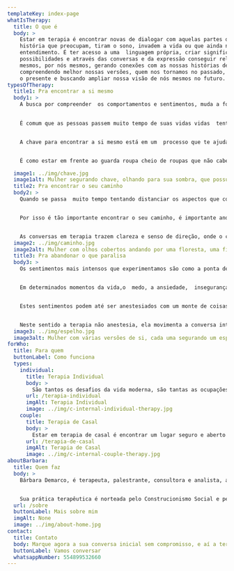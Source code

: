 ```yaml
---
templateKey: index-page
whatIsTherapy:
  title: O que é
  body: >
    Estar em terapia é encontrar novas de dialogar com aquelas partes da nossa 
    história que preocupam, tiram o sono, invadem a vida ou que ainda não temos 
    entendimento. É ter acesso a uma  linguagem própria, criar significados, 
    possibilidades e através das conversas e da expressão conseguir relatar a nós 
    mesmos, por nós mesmos, gerando conexões com as nossas histórias de vida,  
    compreendendo melhor nossas versões, quem nos tornamos no passado, como vivemos 
    o presente e buscando ampliar nossa visão de nós mesmos no futuro.
typesOfTherapy:
  title1: Pra encontrar a si mesmo
  body1: >
    A busca por compreender  os comportamentos e sentimentos, muda a forma como se vive a vida, voltar o olhar para si mesmo dá tempo e possibilita encontrar as chaves que movimentam as respostas e reações que se apresentam ao mundo.
    

    É comum que as pessoas passem muito tempo de suas vidas vidas  tentando fugir e esconder sua vulnerabilidade, e a  grande maioria não é criada para enfrentar o desconforto e desenvolver habilidades de práticas afetivas e gentis com o outro, e principalmente consigo mesmo.  


    A chave para encontrar a si mesmo está em um  processo que te ajuda a descobrir seus pontos fracos e fortes, suas criatividades, possibilidades e traz a confiança para alcançar o equilíbrio na vida pessoal e profissional.


    É como estar em frente ao guarda roupa cheio de roupas que não cabem mais, jogar tudo na cama e reorganizar as peças que ficam e as peças que vão, cada uma terá seu espaço e neste movimento  aos poucos  ir abrindo novos  lugares  para as muitas versões de si que compõem um só.

  image1: ../img/chave.jpg
  image1alt: Mulher segurando chave, olhando para sua sombra, que possui uma fechadura no peito.
  title2: Pra encontrar o seu caminho
  body2: >
    Quando se passa  muito tempo tentando distanciar os aspectos que compõem quem se é na vida, aquelas características, talentos ou pensamentos  que por ventura não combinam com o que supostamente deveria ser, abre-se mão da liberdade e este movimento é o mesmo que permanecer  do lado de fora  de sua  própria história, observando a vida e tempo passar, batalhando internamente para caber  nas exigências do mundo externo.


    Por isso é tão importante encontrar o seu caminho, é importante andar pela rota que traz o seu jeito de ser a tona, e liberta quem você é! Para isso, primeiro é preciso entender quem anda por este caminho, aceitar quem se é e desenvolver a capacidade de contar a sua história e mostrar sua real face que leva ao viver  de forma autêntica.


    As conversas em terapia trazem clareza e senso de direção, onde o caminho é construído em parceria, em colaboração e troca mútua entre terapeuta e cliente. Estar em terapia é um processo de entendimento e transformação, e sobretudo é  sentir quem a gente quer e precisa ser.
  image2: ../img/caminho.jpg
  image2alt: Mulher com olhos cobertos andando por uma floresta, uma fita vermelha corre por entre as arvores
  title3: Pra abandonar o que paralisa
  body3: >
    Os sentimentos mais intensos que experimentamos são como a ponta de um espinho, quando  espetam causam incômodo, dor e dependendo do tipo do espinho até paralisam. 


    Em determinados momentos da vida,o  medo, a ansiedade,  insegurança, tristeza, depressão, invadem e ganham espaços, trazendo sensações  e levando para  lugares desafiadores e incomuns.


    Estes sentimentos podem até ser anestesiados com um monte de coisas: Series, TV, Alcool, comida, sexo, drogas,  trabalho, compras, internet, perfecionismo,fato é, este entorpecimento com qualquer que seja a atividade atenua momentaneamente mas não cria compreensão ou mudança. Para trazer conexão consigo mesmo  e o  movimento para a vida, é necessário voltar o olhar para si. 


    Neste sentido a terapia não anestesia, ela movimenta a conversa interna e busca novos olhares e caminhos para a relação com o que desafia. Assim é possível construir a compreensão de quem se é, e como viver no mundo quebrar os ciclos viciosos, as relações tóxicas, tudo o  que paralisa, através da profundidade de se reconhecer gerar liberdade de escolha e novos movimentos.
  image3: ../img/espelho.jpg
  image3alt: Mulher com várias versões de si, cada uma segurando um espelho
forWho:
  title: Para quem
  buttonLabel: Como funciona
  types:
    individual:
      title: Terapia Individual
      body: >
        São tantos os desafios da vida moderna, são tantas as ocupações e necessidades, nos perdemos no tempo, e na agitação do dia a dia. Todas as obrigações cotidianas e a vida que invade  nos fazem esquecer o essencial: Olhar para nós mesmos!
      url: /terapia-individual
      imgAlt: Terapia Individual
      image: ../img/c-internal-individual-therapy.jpg
    couple:
      title: Terapia de Casal
      body: >
        Estar em terapia de casal é encontrar um lugar seguro e aberto para os diálogos que movimentam a relação, é estar em um espaço que facilita as conversas mais difíceis, que muitas vezes não se consegue abordar sozinhos na relação, e observar de diferentes ângulos a dinâmica de cada casal.
      url: /terapia-de-casal
      imgAlt: Terapia de Casal
      image: ../img/c-internal-couple-therapy.jpg
aboutBarbara:
  title: Quem faz
  body: >
    Bárbara Demarco, é terapeuta, palestrante, consultora e analista, aventureira no mundo da escrita, onde expressa o seu sentir e criatividade. Através de seu trabalho ela busca ajudar outras pessoas a criar novas possibilidades e resultados, para seus clientes, organizações e para si mesmas.


    Sua prática terapêutica é norteada pelo Construcionismo Social e pelas práticas pós modernas da Terapia Narrativa e da Terapia Colaborativa e Dialógica. Ela incorpora sua própria crença na aprendizagem como um processo de vida, incentivando e desafiando as pessoas a serem curiosas, criativas e autênticas e protagonistas do seu processo.
  url: /sobre
  buttonLabel: Mais sobre mim
  imgAlt: None
  image: ../img/about-home.jpg
contact:
  title: Contato
  body: Marque agora a sua conversa inicial sem compromisso, e aí a terapia começa.
  buttonLabel: Vamos conversar
  whatsappNumber: 554899532660
---
```

